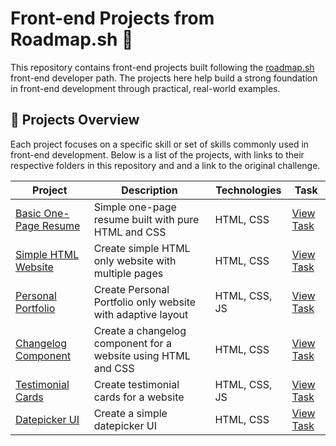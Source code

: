 # Front-end Projects from Roadmap.sh 🚀

This repository contains front-end projects built following the [roadmap.sh](https://roadmap.sh) front-end developer path. The projects here help build a strong foundation in front-end development through practical, real-world examples.

## 📁 Projects Overview

Each project focuses on a specific skill or set of skills commonly used in front-end development. Below is a list of the projects, with links to their respective folders in this repository and and a link to the original challenge.

| Project | Description | Technologies | Task |
| --- | --- | --- | --- |
| [Basic One-Page Resume](./Frontend/01-single-page-cv/) | Simple one-page resume built with pure HTML and CSS | HTML, CSS | [View Task](https://roadmap.sh/projects/single-page-cv) |
| [Simple HTML Website](./Frontend/02-basic-html-website/) | Create simple HTML only website with multiple pages | HTML, CSS | [View Task](https://roadmap.sh/projects/basic-html-website) |
| [Personal Portfolio](./Frontend/03-personal-portfolio/) | Create Personal Portfolio only website with adaptive layout | HTML, CSS, JS | [View Task](https://roadmap.sh/projects/portfolio-website) |
| [Changelog Component](./Frontend/04-changelog-component/) | Create a changelog component for a website using HTML and CSS | HTML, CSS | [View Task](https://roadmap.sh/projects/changelog-component) |
| [Testimonial Cards](./Frontend/05-testimonial-cards/) | Create testimonial cards for a website | HTML, CSS, JS | [View Task](https://roadmap.sh/projects/testimonial-cards) |
| [Datepicker UI](./Frontend/06-datepicker-ui/) | Create a simple datepicker UI | HTML, CSS | [View Task](https://roadmap.sh/projects/datepicker-ui) |